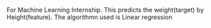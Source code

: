For Machine Learning Internship. This predicts the weight(target) by Height(feature). The algorithmn used is Linear regression
